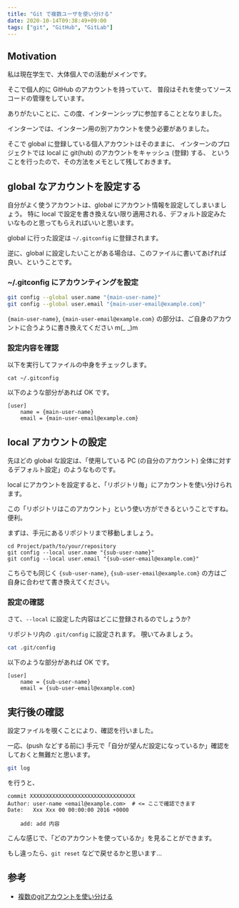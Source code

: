 ```yaml
---
title: "Git で複数ユーザを使い分ける"
date: 2020-10-14T09:38:49+09:00
tags: ["git", "GitHub", "GitLab"]
---
```


## Motivation

私は現在学生で、大体個人での活動がメインです。

そこで個人的に GitHub のアカウントを持っていて、
普段はそれを使ってソースコードの管理をしています。

ありがたいことに、この度、インターンシップに参加することとなりました。

インターンでは、インターン用の別アカウントを使う必要がありました。

そこで global に登録している個人アカウントはそのままに、
インターンのプロジェクトでは local に git(hub) のアカウントをキャッシュ (登録) する、
ということを行ったので、その方法をメモとして残しておきます。

## global なアカウントを設定する

自分がよく使うアカウントは、global にアカウント情報を設定してしまいましょう。
特に local で設定を書き換えない限り適用される、デフォルト設定みたいなものと思ってもらえればいいと思います。


global に行った設定は `~/.gitconfig` に登録されます。

逆に、global に設定したいことがある場合は、このファイルに書いてあげれば良い、ということです。

### ~/.gitconfig にアカウンティングを設定

```sh
git config --global user.name "{main-user-name}"
git config --global user.email "{main-user-email@example.com}"
```

`{main-user-name}`, `{main-user-email@example.com}` の部分は、ご自身のアカウントに合うように書き換えてください m(_ _)m

### 設定内容を確認

以下を実行してファイルの中身をチェックします。

```
cat ~/.gitconfig
```

以下のような部分があれば OK です。

```~/.gitconfig
[user]
	name = {main-user-name}
	email = {main-user-email@example.com}
```


## local アカウントの設定

先ほどの global な設定は、「使用している PC (の自分のアカウント) 全体に対するデフォルト設定」のようなものです。

local にアカウントを設定すると、「リポジトリ毎」にアカウントを使い分けられます。

この「リポジトリはこのアカウント」という使い方ができるということですね。便利。

まずは、手元にあるリポジトリまで移動しましょう。

```
cd Project/path/to/your/repository
git config --local user.name "{sub-user-name}"
git config --local user.email "{sub-user-email@example.com}"
```

こちらでも同じく `{sub-user-name}`, `{sub-user-email@example.com}` の方はご自身に合わせて書き換えてください。


### 設定の確認

さて、`--local` に設定した内容はどこに登録されるのでしょうか?

リポジトリ内の `.git/config` に設定されます。
覗いてみましょう。

```sh
cat .git/config
```

以下のような部分があれば OK です。

```.git/config
[user]
	name = {sub-user-name}
	email = {sub-user-email@example.com}
```



## 実行後の確認

設定ファイルを覗くことにより、確認を行いました。

一応、(push などする前に) 手元で「自分が望んだ設定になっているか」確認をしておくと無難だと思います。

```sh
git log
```

を行うと、

```
commit XXXXXXXXXXXXXXXXXXXXXXXXXXXXXXXXX
Author: user-name <email@example.com>  # <= ここで確認できます
Date:   Xxx Xxx 00 00:00:00 2016 +0000

    add: add 内容
```

こんな感じで、「どのアカウントを使っているか」を見ることができます。

もし違ったら、`git reset` などで戻せるかと思います...


## 参考
* [複数のgitアカウントを使い分ける](https://qiita.com/0084ken/items/f4a8b0fbff135a987fea)
